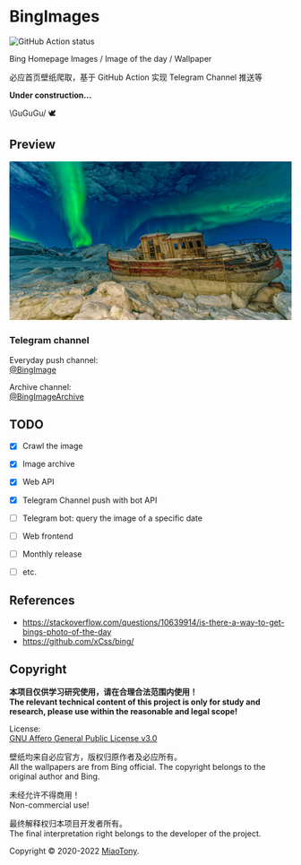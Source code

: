 # BingImages

![GitHub Action status](https://github.com/miaotony/BingImages/workflows/Update%20Bing%20image/badge.svg?event=schedule)

Bing Homepage Images / Image of the day / Wallpaper  

必应首页壁纸爬取，基于 GitHub Action 实现 Telegram Channel 推送等  

**Under construction...**

\GuGuGu/ 🕊

## Preview

![the latest image](https://github.com/miaotony/BingImages/raw/archive/img/latest/1080p.jpg)

### **Telegram channel**   

Everyday push channel:  
[@BingImage](https://t.me/BingImage)  

Archive channel:  
[@BingImageArchive](https://t.me/BingImageArchive)  


## TODO

- [x] Crawl the image    
- [x] Image archive  
- [x] Web API  
- [x] Telegram Channel push with bot API  
- [ ] Telegram bot: query the image of a specific date  
- [ ] Web frontend  
- [ ] Monthly release  
- [ ] etc.  


## References

- https://stackoverflow.com/questions/10639914/is-there-a-way-to-get-bings-photo-of-the-day  
- https://github.com/xCss/bing/  


## Copyright

**本项目仅供学习研究使用，请在合理合法范围内使用！**  
**The relevant technical content of this project is only for study and research, please use within the reasonable and legal scope!**  

License:  
[GNU Affero General Public License v3.0](LICENSE)  

壁纸均来自必应官方，版权归原作者及必应所有。   
All the wallpapers are from Bing official. The copyright belongs to the original author and Bing.

未经允许不得商用！  
Non-commercial use!   

最终解释权归本项目开发者所有。  
The final interpretation right belongs to the developer of the project.  

Copyright © 2020-2022 [MiaoTony](https://github.com/miaotony).  
